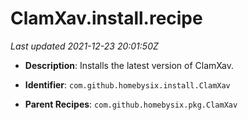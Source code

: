 # ClamXav.install.recipe

_Last updated 2021-12-23 20:01:50Z_

- **Description**: Installs the latest version of ClamXav.

- **Identifier**: `com.github.homebysix.install.ClamXav`

- **Parent Recipes**: `com.github.homebysix.pkg.ClamXav`
